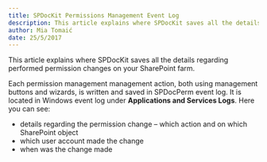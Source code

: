 ```yaml
---
title: SPDocKit Permissions Management Event Log
description: This article explains where SPDocKit saves all the details regarding performed permission changes on your SharePoint farm.
author: Mia Tomaić
date: 25/5/2017
---
```


This article explains where SPDocKit saves all the details regarding performed permission changes on your SharePoint farm.

Each permission management management action, both using management buttons and wizards, is written and saved in SPDocPerm event log. It is located in Windows event log under **Applications and Services Logs**. Here you can see:

* details regarding the permission change – which action and on which SharePoint object
* which user account made the change
* when was the change made